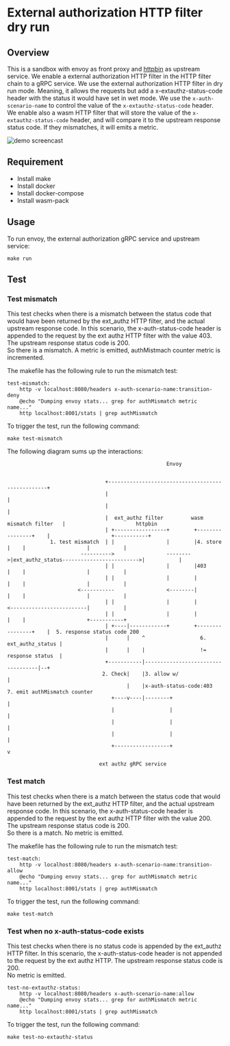 # External authorization HTTP filter dry run 

## Overview

This is a sandbox with envoy as front proxy and [httpbin](https://eu.httpbin.org/) as upstream service.
We enable a external authorization HTTP filter in the HTTP filter chain to a gRPC service.
We use the external authorization HTTP filter in dry run mode. Meaning, it allows the requests but add a x-extauthz-status-code header with the status it would have set in wet mode.
We use the `x-auth-scenario-name` to control the value of the `x-extauthz-status-code` header.
We enable also a wasm HTTP filter that will store the value of the `x-extauthz-status-code` header, and will compare it to the upstream response status code.
If they mismatches, it will emits a metric.

![demo screencast](./wasm-mismatch.gif "demo")

## Requirement

* Install make
* Install docker
* Install docker-compose
* Install wasm-pack

## Usage

To run envoy, the external authorization gRPC service and upstream service: 
```
make run
```

## Test

### Test mismatch 
This test checks when there is a mismatch between the status code that would have been returned by the ext_authz HTTP filter, and the actual upstream response code.
In this scenario, the x-auth-status-code header is appended to the request by the ext authz HTTP filter with the value 403. 
The upstream response status code is 200.  
So there is a mismatch. A metric is emitted, authMistmach counter metric is incremented.

The makefile has the following rule to run the mismatch test:
```
test-mismatch:
	http -v localhost:8080/headers x-auth-scenario-name:transition-deny
	@echo "Dumping envoy stats... grep for authMismatch metric name..."
	http localhost:8001/stats | grep authMismatch
```

To trigger the test, run the following command:
```
make test-mismatch
```

The following diagram sums up the interactions:
                                                                                                                                                                                                         
                                                        Envoy                                                                                                                                             
                                                                                                                                                                                                          
                                                                                                                                                                                                          
                                    +--------------------------------------------------+                                                                                                                  
                                    |                                                  |                                                                                                                  
                                    |                                                  |                                                                                                                  
                                    |  ext_authz filter         wasm mismatch filter   |                       httpbin                                                                                    
                                    | +-----------------+        +----------------+    |                    +-----------+                                                                                 
                  1. test mismatch  | |                 |        |4. store        |    |                    |           |                                                                                 
                            ---------->                 -------->|ext_authz_status------------------------->|           |                                                                                 
                                    | |                 |        |403             |    |                    |           |                                                                                 
                                    | |                 |        |                |    |                    |           |                                                                                 
                           <-----------                 <--------|                |    |                    |           |                                                                                 
                                    | |                 |        |                <-------------------------|           |                                                                                 
                                    | |                 |        |                |    |                    +-----------+                                                                                 
                                    | +----|------------+        +----------------+    |  5. response status code 200                                                                                     
                                    |      |    ^                  6. ext_authz_status |                                                                                                                  
                                    |      |    |                  != response status  |                                                                                                                  
                                    +-----------|-----------------------------------|--+                                                                                                                  
                                   2. Check|    |3. allow w/                        |                                                                                                                     
                                           |    |x-auth-status-code:403        7. emit authMismatch counter                                                                                               
                                      +----v----|--------+                          |                                                                                                                     
                                      |                  |                          |                                                                                                                     
                                      |                  |                          |                                                                                                                     
                                      |                  |                          |                                                                                                                     
                                      +------------------+                          v                                                                                                                     
                                                                                                                                                                                                          
                                  ext authz gRPC service                                                                                                                                                  

### Test match

This test checks when there is a match between the status code that would have been returned by the ext_authz HTTP filter, and the actual upstream response code.
In this scenario, the x-auth-status-code header is appended to the request by the ext authz HTTP filter with the value 200. 
The upstream response status code is 200.  
So there is a match. No metric is emitted. 

The makefile has the following rule to run the mismatch test:
```
test-match:
	http -v localhost:8080/headers x-auth-scenario-name:transition-allow
	@echo "Dumping envoy stats... grep for authMismatch metric name..."
	http localhost:8001/stats | grep authMismatch
```

To trigger the test, run the following command:
```
make test-match
```


### Test when no x-auth-status-code exists

This test checks when there is no status code is appended by the ext_authz HTTP filter.
In this scenario, the x-auth-status-code header is not appended to the request by the ext authz HTTP.
The upstream response status code is 200.  
No metric is emitted. 


```
test-no-extauthz-status:
	http -v localhost:8080/headers x-auth-scenario-name:allow
	@echo "Dumping envoy stats... grep for authMismatch metric name..."
	http localhost:8001/stats | grep authMismatch
```                                                                                                                                                                                                      

To trigger the test, run the following command:
```
make test-no-extauthz-status
```


